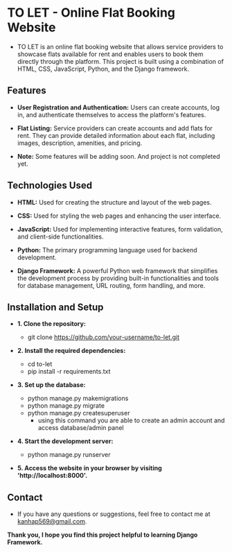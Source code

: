 # TO LET - Online Flat Booking Website 
- TO LET is an online flat booking website that allows service providers to showcase flats available for rent and enables users to book them directly through the platform. This project is built using a combination of HTML, CSS, JavaScript, Python, and the Django framework.


## Features 
- **User Registration and Authentication:** Users can create accounts, log in, and authenticate themselves to access the platform's features.

- **Flat Listing:** Service providers can create accounts and add flats for rent. They can provide detailed information about each flat, including images, description, amenities, and pricing.

- **Note:** Some features will be adding soon. And project is not completed yet.


## Technologies Used
- **HTML:** Used for creating the structure and layout of the web pages.

- **CSS:** Used for styling the web pages and enhancing the user interface.

- **JavaScript:** Used for implementing interactive features, form validation, and client-side functionalities.

- **Python:** The primary programming language used for backend development.

- **Django Framework:** A powerful Python web framework that simplifies the development process by providing built-in functionalities and tools for database management, URL routing, form handling, and more.


## Installation and Setup
- **1. Clone the repository:**
  - git clone https://github.com/your-username/to-let.git
- **2. Install the required dependencies:**
  - cd to-let
  - pip install -r requirements.txt
  
- **3. Set up the database:**
  - python manage.py makemigrations
  - python manage.py migrate
  - python manage.py createsuperuser
      - using this command you are able to create an admin account and access database/admin panel

- **4. Start the development server:**
  - python manage.py runserver

- **5. Access the website in your browser by visiting 'http://localhost:8000'.**


## Contact
- If you have any questions or suggestions, feel free to contact me at kanhap569@gmail.com.

**Thank you, I hope you find this project helpful to learning Django Framework.**
